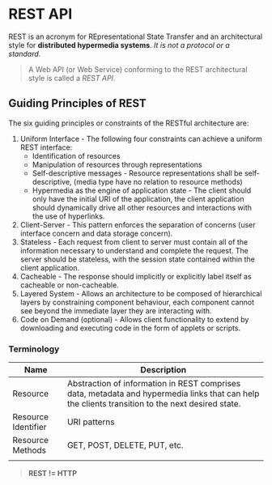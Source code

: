 # REST API

REST is an acronym for REpresentational State Transfer and an architectural style for **distributed hypermedia systems**. *It is not a protocol or a standard.*

> A Web API (or Web Service) conforming to the REST architectural style is called a *REST API*.

## Guiding Principles of REST

The six guiding principles or constraints of the RESTful architecture are:

1. Uniform Interface - The following four constraints can achieve a uniform REST interface:
   - Identification of resources 
   - Manipulation of resources through representations
   - Self-descriptive messages - Resource representations shall be self-descriptive, (media type have no relation to resource methods)
   - Hypermedia as the engine of application state - The client should only have the initial URI of the application, the client application should dynamically drive all other resources and interactions with the use of hyperlinks.
2. Client-Server - This pattern enforces the separation of concerns (user interface concern and data storage concern).
3. Stateless - Each request from client to server must contain all of the information necessary to understand and complete the request. The server should be stateless, with the session state contained within the client application.
4. Cacheable - The response should implicitly or explicitly label itself as cacheable or non-cacheable. 
5. Layered System - Allows an architecture to be composed of hierarchical layers by constraining component behaviour, each component cannot see beyond the immediate layer they are interacting with.
6. Code on Demand (optional) - Allows client functionality to extend by downloading and executing code in the form of applets or scripts.

### Terminology

| Name                | Description                                                  |
| ------------------- | ------------------------------------------------------------ |
| Resource            | Abstraction of information in REST comprises data, metadata and hypermedia links that can help the clients transition to the next desired state. |
| Resource Identifier | URI patterns                                                 |
| Resource Methods    | GET, POST, DELETE, PUT, etc.                                 |
|                     |                                                              |

> **REST != HTTP**